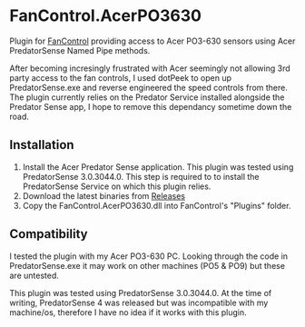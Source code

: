 # FanControl.AcerPO3630

Plugin for [FanControl](https://github.com/Rem0o/FanControl.Releases) providing access to Acer PO3-630 sensors using Acer PredatorSense Named Pipe methods.

After becoming incresingly frustrated with Acer seemingly not allowing 3rd party access to the fan controls, I used dotPeek to open up PredatorSense.exe and reverse engineered the speed controls from there. The plugin currently relies on the Predator Service installed alongside the Predator Sense app, I hope to remove this dependancy sometime down the road.

## Installation

1. Install the Acer Predator Sense application. This plugin was tested using PredatorSense 3.0.3044.0. This step is required to to install the PredatorSense Service on which this plugin relies.
2. Download the latest binaries from [Releases](https://github.com/millerm1993/FanControl.Acer_PO3630/releases)
3. Copy the FanControl.AcerPO3630.dll into FanControl's "Plugins" folder.

## Compatibility 

I tested the plugin with my Acer PO3-630 PC. Looking through the code in PredatorSense.exe it may work on other machines (PO5 & PO9) but these are untested.

This plugin was tested using PredatorSense 3.0.3044.0. At the time of writing, PredatorSense 4 was released but was incompatible with my machine/os, therefore I have no idea if it works with this plugin.
